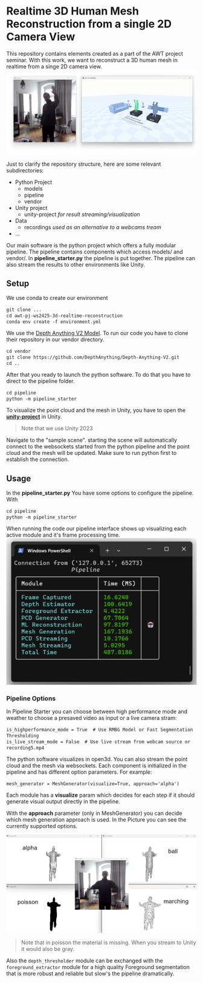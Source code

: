 # Realtime 3D Human Mesh Reconstruction from a single 2D Camera View
This repository contains elements created as a part of the AWT project seminar.
With this work, we want to reconstruct a 3D human mesh in realtime from a singe 2D camera view.
![](demo-material/screenshots/unity_visualization_vs_original.png "Result")

Just to clarify the repository structure, here are some relevant subdirectories:
* Python Project
  * models
  * pipeline
  * vendor
* Unity project
  * unity-project _for result streaming/visualization_
* Data 
  * recordings _used as an alternative to a webcams tream_
* ...

Our main software is the python project which offers a fully modular pipeline.
The pipeline contains components which access models/ and vendor/. In **pipeline_starter.py**
the pipeline is put together. The pipeline can also stream the results to other environments like Unity.


## Setup
We use conda to create our environment

```
git clone ...
cd awt-pj-ws2425-3d-realtime-reconstruction
conda env create -f environment.yml
```

We use the [Depth Anything V2 Model](https://github.com/DepthAnything/Depth-Anything-V2).
To run our code you have to clone their repository in our vendor directory.
```
cd vendor
git clone https://github.com/DepthAnything/Depth-Anything-V2.git
cd ..
```

After that you ready to launch the python software.
To do that you have to direct to the pipeline folder.
```
cd pipeline
python -m pipeline_starter
```

To visualize the point cloud and the mesh in Unity, 
you have to open the [**unity-project**](unity-project/awt-reconstruction/) in Unity.
> Note that we use Unity 2023

Navigate to the "sample scene".
starting the scene will automatically connect to the websockets started from the python
pipeline and the point cloud and the mesh will be updated.
Make sure to run python first to establish the connection.


## Usage
In the **pipeline_starter.py** You have some options to configure the pipeline.
With
```
cd pipeline
python -m pipeline_starter
```
When running the code our pipeline interface shows up visualizing each active module and it's frame processing time.
![](demo-material/screenshots/console.png "Console Output")


### Pipeline Options
In Pipeline Starter you can choose between high performance mode and weather to choose a presaved video as input or a live camera stram:
```
is_highperformance_mode = True  # Use RMBG Model or Fast Segmentation Thresholding
is_live_stream_mode = False  # Use live stream from webcam source or recording5.mp4
```

The python software visualizes in open3d.
You can also stream the point cloud and the mesh via websockets.
Each component is initialized in the pipeline and has different option parameters.
For example:
```
mesh_generator = MeshGenerator(visualize=True, approach='alpha')
```

Each module has a **visualize** param which decides
for each step if it should generate visual output directly in the pipeline.

With the **approach** parameter (only in MeshGenerator) you can decide which mesh generation approach is used.
In the Picture you can see the currently supported options.

![](demo-material/screenshots/mesh_generation_vs_original.png "Mesh Generation Options")
> Note that in poisson the material is missing. When you stream to Unity it would also be gray.

Also the `depth_thresholder` module can be exchanged with the `foreground_extractor` module for a high quality
Foreground segmentation that is more robust and reliable but slow's the pipeline dramatically.
